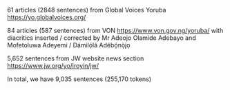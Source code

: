 61 articles (2848 sentences) from Global Voices Yoruba https://yo.globalvoices.org/
 
84 articles (587 sentences) from VON https://www.von.gov.ng/yoruba/ with diacritics inserted / corrected by Mr Adeojo Olamide Adebayo and Mofetoluwa Adeyemi / Dámilọ́lá Adébọ́nọ̀jọ

5,652 sentences from JW website news section https://www.jw.org/yo/iroyin/jw/


In total, we have 9,035 sentences (255,170 tokens)
